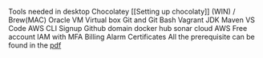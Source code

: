 Tools needed
	in desktop
		Chocolatey [[Setting up chocolaty]] (WIN) / Brew(MAC)
		Oracle VM Virtual box
		Git and Git Bash
		Vagrant
		JDK
		Maven
		VS Code
		AWS CLI
	Signup
		Github
		domain
		docker hub
		sonar cloud
	AWS
		Free account
		IAM with MFA
		Billing Alarm
		Certificates
All the prerequisite can be found in the [pdf](obsidian://open?vault=Technology-Stack&file=Devops%2F001%20SETUP%2FPrereqs_doc.pdf)






